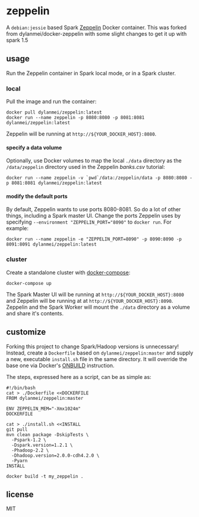 
# zeppelin

A `debian:jessie` based Spark [Zeppelin](http://zeppelin.incubator.apache.org) Docker container.
This was forked from dylanmei/docker-zeppelin with some slight changes to get it up with spark 1.5

## usage

Run the Zeppelin container in Spark local mode, or in a Spark cluster.

### local

Pull the image and run the container:

```
docker pull dylanmei/zeppelin:latest
docker run --name zeppelin -p 8080:8080 -p 8081:8081 dylanmei/zeppelin:latest
```

Zeppelin will be running at `http://${YOUR_DOCKER_HOST}:8080`.

#### specify a data volume

Optionally, use Docker volumes to map the local `./data` directory as the `/data/zeppelin` directory used in the Zeppelin *banks.csv* tutorial:

```
docker run --name zeppelin -v `pwd`/data:/zeppelin/data -p 8080:8080 -p 8081:8081 dylanmei/zeppelin:latest
```

#### modify the default ports

By default, Zeppelin wants to use ports 8080-8081. So do a lot of other things, including a Spark master UI. Change the ports Zeppelin uses by specifying `--environment "ZEPPELIN_PORT="8090"` to `docker run`. For example:

```
docker run --name zeppelin -e "ZEPPELIN_PORT=8090" -p 8090:8090 -p 8091:8091 dylanmei/zeppelin:latest
```

### cluster

Create a standalone cluster with [docker-compose](http://docs.docker.com/compose):

```
docker-compose up
```

The Spark Master UI will be running at `http://${YOUR_DOCKER_HOST}:8080` and Zeppelin will be running at at `http://${YOUR_DOCKER_HOST}:8090`. Zeppelin and the Spark Worker will mount the `./data` directory as a volume and share it's contents.

## customize

Forking this project to change Spark/Hadoop versions is unnecessary! Instead, create a `Dockerfile` based on `dylanmei/zeppelin:master` and supply a new, executable `install.sh` file in the same directory. It will override the base one via Docker's [ONBUILD](https://docs.docker.com/reference/builder/#onbuild) instruction.

The steps, expressed here as a script, can be as simple as:

```
#!/bin/bash
cat > ./Dockerfile <<DOCKERFILE
FROM dylanmei/zeppelin:master

ENV ZEPPELIN_MEM="-Xmx1024m"
DOCKERFILE

cat > ./install.sh <<INSTALL
git pull
mvn clean package -DskipTests \
  -Pspark-1.2 \
  -Dspark.version=1.2.1 \
  -Phadoop-2.2 \
  -Dhadoop.version=2.0.0-cdh4.2.0 \
  -Pyarn
INSTALL

docker build -t my_zeppelin .
```

## license

MIT
